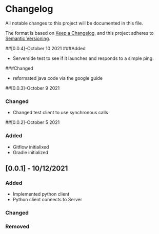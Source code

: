 # Changelog
All notable changes to this project will be documented in this file.

The format is based on [Keep a Changelog](https://keepachangelog.com/en/1.0.0/),
and this project adheres to [Semantic Versioning](https://semver.org/spec/v2.0.0.html).

##[0.0.4]-October 10 2021
###Added
- Serverside test to see if it launches and responds to a simple ping.

###Changed
- reformated java code via the google guide

##[0.0.3]-October 9 2021

### Changed
- Changed test client to use synchronous calls

##[0.0.2]-October 5 2021
### Added 
- Gitflow initialixed
- Gradle initialized

## [0.0.1] - 10/12/2021
### Added
- Implemented python client
- Python client connects to Server 

### Changed

### Removed




